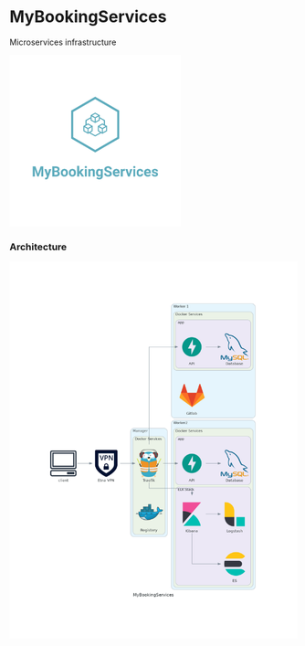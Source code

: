 # MyBookingServices

Microservices infrastructure

<img src="docs/imgs/logo_transparent.png"  width="300" height="300"/>


### Architecture

<img src="docs/imgs/mybookingservices.png"/>
